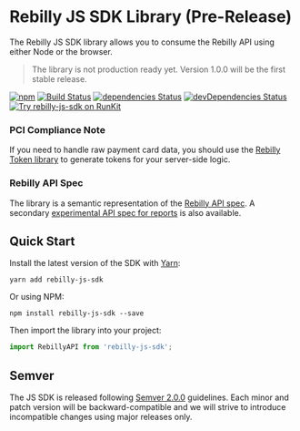 # Rebilly JS SDK Library (Pre-Release)
The Rebilly JS SDK library allows you to consume the Rebilly API using either Node or the browser.

> The library is not production ready yet. Version 1.0.0 will be the first stable release.

[![npm](https://img.shields.io/npm/v/rebilly-js-sdk.svg)](https://www.npmjs.com/package/rebilly-js-sdk)
[![Build Status](https://travis-ci.org/Rebilly/rebilly-js-sdk.svg?branch=master)](https://travis-ci.org/Rebilly/rebilly-js-sdk)
[![dependencies Status](https://david-dm.org/Rebilly/rebilly-js-sdk/status.svg)](https://david-dm.org/Rebilly/rebilly-js-sdk)
[![devDependencies Status](https://david-dm.org/Rebilly/rebilly-js-sdk/dev-status.svg)](https://david-dm.org/Rebilly/rebilly-js-sdk?type=dev)
[![Try rebilly-js-sdk on RunKit](https://badge.runkitcdn.com/rebilly-js-sdk.svg)](https://npm.runkit.com/rebilly-js-sdk)

### PCI Compliance Note
If you need to handle raw payment card data, you should use the [Rebilly Token library](https://help.rebilly.com/20221-development/rebillyjs) to generate tokens for your server-side logic.

### Rebilly API Spec
The library is a semantic representation of the [Rebilly API spec](https://rebilly.github.io/RebillyAPI/). A secondary [experimental API spec for reports](https://rebilly.github.io/RebillyReportsAPI/) is also available.

## Quick Start

Install the latest version of the SDK with [Yarn](https://yarnpkg.com/en/):
```
yarn add rebilly-js-sdk
```

Or using NPM:
```
npm install rebilly-js-sdk --save
```

Then import the library into your project:
```js
import RebillyAPI from 'rebilly-js-sdk';
```

## Semver
The JS SDK is released following [Semver 2.0.0](http://semver.org/) guidelines. Each minor and patch version will be backward-compatible and we will strive to introduce incompatible changes using major releases only.
